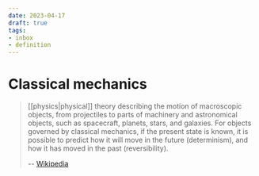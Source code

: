 ```yaml
---
date: 2023-04-17
draft: true
tags:
- inbox
- definition
---
```


# Classical mechanics

> [[physics|physical]] theory describing the motion of macroscopic
> objects, from projectiles to parts of machinery and astronomical objects, such
> as spacecraft, planets, stars, and galaxies. For objects governed by classical
> mechanics, if the present state is known, it is possible to predict how it
> will move in the future (determinism), and how it has moved in the past
> (reversibility).
>
> -- [Wikipedia](https://en.wikipedia.org/wiki/Classical_mechanics)